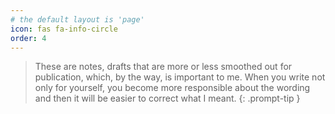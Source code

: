 ```yaml
---
# the default layout is 'page'
icon: fas fa-info-circle
order: 4
---
```


> These are notes, drafts that are more or less smoothed out for publication, which, by the way, is important to me.
When you write not only for yourself, you become more responsible about the wording and then it will be easier to correct what I meant.
{: .prompt-tip }

